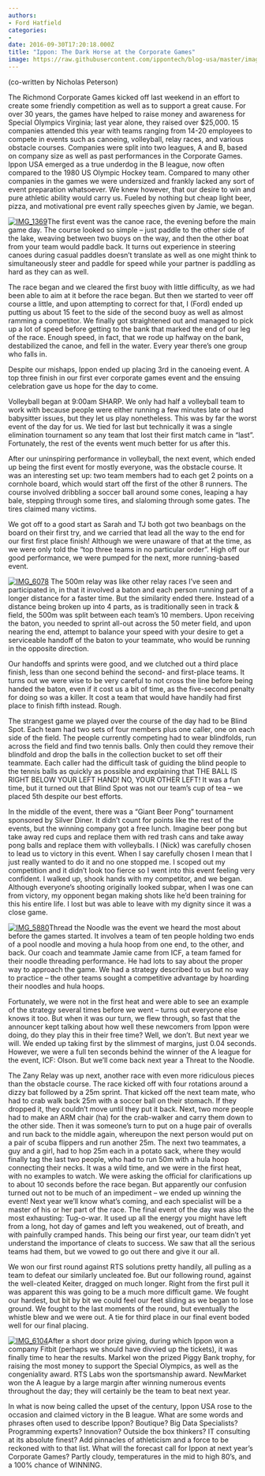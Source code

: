 ```yaml
---
authors:
- Ford Hatfield
categories:
- 
date: 2016-09-30T17:20:18.000Z
title: "Ippon: The Dark Horse at the Corporate Games"
image: https://raw.githubusercontent.com/ippontech/blog-usa/master/images/2016/12/IMG_6104-1.jpg
---
```


(co-written by Nicholas Peterson)

The Richmond Corporate Games kicked off last weekend in an effort to create some friendly competition as well as to support a great cause. For over 30 years, the games have helped to raise money and awareness for Special Olympics Virginia; last year alone, they raised over $25,000. 15 companies attended this year with teams ranging from 14-20 employees to compete in events such as canoeing, volleyball, relay races, and various obstacle courses. Companies were split into two leagues, A and B, based on company size as well as past performances in the Corporate Games. Ippon USA emerged as a true underdog in the B league, now often compared to the 1980 US Olympic Hockey team. Compared to many other companies in the games we were undersized and frankly lacked any sort of event preparation whatsoever. We knew however, that our desire to win and pure athletic ability would carry us. Fueled by nothing but cheap light beer, pizza, and motivational pre event rally speeches given by Jamie, we began.

[![IMG_1369](https://raw.githubusercontent.com/ippontech/blog-usa/master/images/2016/09/IMG_1369-e1475267814795-225x300.jpg)](https://raw.githubusercontent.com/ippontech/blog-usa/master/images/2016/09/IMG_1369-e1475267814795.jpg)The first event was the canoe race, the evening before the main game day. The course looked so simple – just paddle to the other side of the lake, weaving between two buoys on the way, and then the other boat from your team would paddle back. It turns out experience in steering canoes during casual paddles doesn’t translate as well as one might think to simultaneously steer and paddle for speed while your partner is paddling as hard as they can as well.

The race began and we cleared the first buoy with little difficulty, as we had been able to aim at it before the race began. But then we started to veer off course a little, and upon attempting to correct for that, I (Ford) ended up putting us about 15 feet to the side of the second buoy as well as almost ramming a competitor. We finally got straightened out and managed to pick up a lot of speed before getting to the bank that marked the end of our leg of the race. Enough speed, in fact, that we rode up halfway on the bank, destabilized the canoe, and fell in the water. Every year there’s one group who falls in.

Despite our mishaps, Ippon ended up placing 3rd in the canoeing event. A top three finish in our first ever corporate games event and the ensuing celebration gave us hope for the day to come.

Volleyball began at 9:00am SHARP. We only had half a volleyball team to work with because people were either running a few minutes late or had babysitter issues, but they let us play nonetheless. This was by far the worst event of the day for us. We tied for last but technically it was a single elimination tournament so any team that lost their first match came in “last”. Fortunately, the rest of the events went much better for us after this.

After our uninspiring performance in volleyball, the next event, which ended up being the first event for mostly everyone, was the obstacle course. It was an interesting set up: two team members had to each get 2 points on a cornhole board, which would start off the first of the other 8 runners. The course involved dribbling a soccer ball around some cones, leaping a hay bale, stepping through some tires, and slaloming through some gates. The tires claimed many victims.

We got off to a good start as Sarah and TJ both got two beanbags on the board on their first try, and we carried that lead all the way to the end for our first first place finish! Although we were unaware of that at the time, as we were only told the “top three teams in no particular order”. High off our good performance, we were pumped for the next, more running-based event.

[![IMG_6078](https://raw.githubusercontent.com/ippontech/blog-usa/master/images/2016/09/IMG_6078-300x300.jpg)](https://raw.githubusercontent.com/ippontech/blog-usa/master/images/2016/09/IMG_6078.jpg) The 500m relay was like other relay races I’ve seen and participated in, in that it involved a baton and each person running part of a longer distance for a faster time. But the similarity ended there. Instead of a distance being broken up into 4 parts, as is traditionally seen in track & field, the 500m was split between each team’s 10 members. Upon receiving the baton, you needed to sprint all-out across the 50 meter field, and upon nearing the end, attempt to balance your speed with your desire to get a serviceable handoff of the baton to your teammate, who would be running in the opposite direction.

Our handoffs and sprints were good, and we clutched out a third place finish, less than one second behind the second- and first-place teams. It turns out we were wise to be very careful to not cross the line before being handed the baton, even if it cost us a bit of time, as the five-second penalty for doing so was a killer. It cost a team that would have handily had first place to finish fifth instead. Rough.

The strangest game we played over the course of the day had to be Blind Spot. Each team had two sets of four members plus one caller, one on each side of the field. The people currently competing had to wear blindfolds, run across the field and find two tennis balls. Only then could they remove their blindfold and drop the balls in the collection bucket to set off their teammate. Each caller had the difficult task of guiding the blind people to the tennis balls as quickly as possible and explaining that THE BALL IS RIGHT BELOW YOUR LEFT HAND! NO, YOUR OTHER LEFT! It was a fun time, but it turned out that Blind Spot was not our team’s cup of tea – we placed 5th despite our best efforts.

In the middle of the event, there was a “Giant Beer Pong” tournament sponsored by Silver Diner. It didn’t count for points like the rest of the events, but the winning company got a free lunch. Imagine beer pong but take away red cups and replace them with red trash cans and take away pong balls and replace them with volleyballs. I (Nick) was carefully chosen to lead us to victory in this event. When I say carefully chosen I mean that I just really wanted to do it and no one stopped me. I scoped out my competition and it didn’t look too fierce so I went into this event feeling very confident. I walked up, shook hands with my competitor, and we began. Although everyone’s shooting originally looked subpar, when I was one can from victory, my opponent began making shots like he’d been training for this his entire life. I lost but was able to leave with my dignity since it was a close game.

[![IMG_5880](https://raw.githubusercontent.com/ippontech/blog-usa/master/images/2016/09/IMG_5880-300x225.jpg)](https://raw.githubusercontent.com/ippontech/blog-usa/master/images/2016/09/IMG_5880.jpg)Thread the Noodle was the event we heard the most about before the games started. It involves a team of ten people holding two ends of a pool noodle and moving a hula hoop from one end, to the other, and back. Our coach and teammate Jamie came from ICF, a team famed for their noodle threading performance. He had lots to say about the proper way to approach the game. We had a strategy described to us but no way to practice – the other teams sought a competitive advantage by hoarding their noodles and hula hoops.

Fortunately, we were not in the first heat and were able to see an example of the strategy several times before we went – turns out everyone else knows it too. But when it was our turn, we flew through, so fast that the announcer kept talking about how well these newcomers from Ippon were doing, do they play this in their free time? Well, we don’t. But next year we will. We ended up taking first by the slimmest of margins, just 0.04 seconds. However, we were a full ten seconds behind the winner of the A league for the event, ICF: Olson. But we’ll come back next year a Threat to the Noodle.

The Zany Relay was up next, another race with even more ridiculous pieces than the obstacle course. The race kicked off with four rotations around a dizzy bat followed by a 25m sprint. That kicked off the next team mate, who had to crab walk back 25m with a soccer ball on their stomach. If they dropped it, they couldn’t move until they put it back. Next, two more people had to make an ARM chair (ha) for the crab-walker and carry them down to the other side. Then it was someone’s turn to put on a huge pair of overalls and run back to the middle again, whereupon the next person would put on a pair of scuba flippers and run another 25m. The next two teammates, a guy and a girl, had to hop 25m each in a potato sack, where they would finally tag the last two people, who had to run 50m with a hula hoop connecting their necks.
 It was a wild time, and we were in the first heat, with no examples to watch. We were asking the official for clarifications up to about 10 seconds before the race began. But apparently our confusion turned out not to be much of an impediment – we ended up winning the event! Next year we’ll know what’s coming, and each specialist will be a master of his or her part of the race.
 The final event of the day was also the most exhausting: Tug-o-war. It used up all the energy you might have left from a long, hot day of games and left you weakened, out of breath, and with painfully cramped hands. This being our first year, our team didn’t yet understand the importance of cleats to success. We saw that all the serious teams had them, but we vowed to go out there and give it our all.

We won our first round against RTS solutions pretty handily, all pulling as a team to defeat our similarly uncleated foe. But our following round, against the well-cleated Keiter, dragged on much longer. Right from the first pull it was apparent this was going to be a much more difficult game. We fought our hardest, but bit by bit we could feel our feet sliding as we began to lose ground. We fought to the last moments of the round, but eventually the whistle blew and we were out. A tie for third place in our final event boded well for our final placing.

[![IMG_6104](https://raw.githubusercontent.com/ippontech/blog-usa/master/images/2016/09/IMG_6104-300x300.jpg)](https://raw.githubusercontent.com/ippontech/blog-usa/master/images/2016/09/IMG_6104.jpg)After a short door prize giving, during which Ippon won a company Fitbit (perhaps we should have divvied up the tickets), it was finally time to hear the results. Markel won the prized Piggy Bank trophy, for raising the most money to support the Special Olympics, as well as the congeniality award. RTS Labs won the sportsmanship award. NewMarket won the A league by a large margin after winning numerous events throughout the day; they will certainly be the team to beat next year.

In what is now being called the upset of the century, Ippon USA rose to the occasion and claimed victory in the B league. What are some words and phrases often used to describe Ippon? Boutique? Big Data Specialists? Programming experts? Innovation? Outside the box thinkers? IT consulting at its absolute finest? Add pinnacles of athleticism and a force to be reckoned with to that list. What will the forecast call for Ippon at next year’s Corporate Games? Partly cloudy, temperatures in the mid to high 80’s, and a 100% chance of WINNING.
